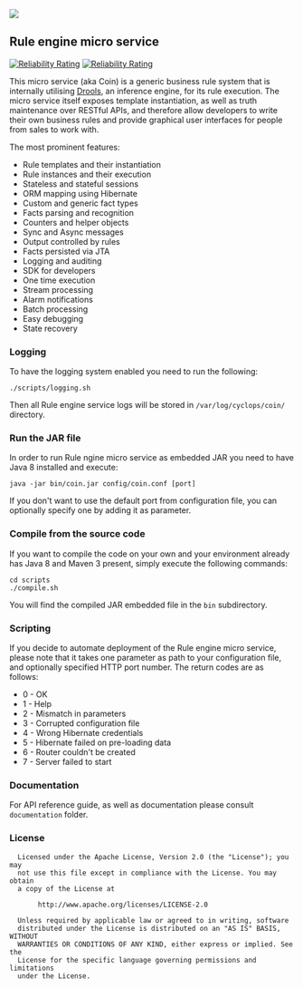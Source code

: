 <a href="http://icclab.github.io/cyclops" target="_blank"><img align="middle" src="http://icclab.github.io/cyclops/assets/images/logo_big.png"></img></a>

## Rule engine micro service
[![Reliability Rating](http://kafka.cloudlab.zhaw.ch:9000/api/project_badges/measure?project=ch.icclab.cyclops.coin%3Acyclops-coin&metric=reliability_rating)](http://kafka.cloudlab.zhaw.ch:9000/dashboard?id=ch.icclab.cyclops.coin%3Acyclops-coin)
[![Reliability Rating](http://kafka.cloudlab.zhaw.ch:9000/api/project_badges/measure?project=ch.icclab.cyclops.coin%3Acyclops-coin&metric=reliability_rating)](http://kafka.cloudlab.zhaw.ch:9000/dashboard?id=ch.icclab.cyclops.coin%3Acyclops-coin)

This micro service (aka Coin) is a generic business rule system that is internally utilising <a href="http://drools.org" target="_blank">Drools</a>, an inference engine, for its rule execution. The micro service itself exposes template instantiation, as well as truth maintenance over RESTful APIs, and therefore allow developers to write their own business rules and provide graphical user interfaces for people from sales to work with.

The most prominent features:

 - Rule templates and their instantiation
 - Rule instances and their execution
 - Stateless and stateful sessions
 - ORM mapping using Hibernate
 - Custom and generic fact types
 - Facts parsing and recognition
 - Counters and helper objects
 - Sync and Async messages
 - Output controlled by rules
 - Facts persisted via JTA
 - Logging and auditing
 - SDK for developers
 - One time execution
 - Stream processing
 - Alarm notifications
 - Batch processing
 - Easy debugging
 - State recovery

### Logging
To have the logging system enabled you need to run the following:

    ./scripts/logging.sh

Then all Rule engine service logs will be stored in <code>/var/log/cyclops/coin/</code> directory.

### Run the JAR file
In order to run Rule ngine micro service as embedded JAR you need to have Java 8 installed and execute:

    java -jar bin/coin.jar config/coin.conf [port]

If you don't want to use the default port from configuration file, you can optionally specify one by adding it as parameter.

### Compile from the source code
If you want to compile the code on your own and your environment already has Java 8 and Maven 3 present, simply execute the following commands:

    cd scripts
    ./compile.sh

You will find the compiled JAR embedded file in the <code>bin</code> subdirectory.

### Scripting
If you decide to automate deployment of the Rule engine micro service, please note that it takes one parameter as path to your configuration file, and optionally specified HTTP port number. The return codes are as follows:

 - 0 - OK
 - 1 - Help
 - 2 - Mismatch in parameters
 - 3 - Corrupted configuration file
 - 4 - Wrong Hibernate credentials
 - 5 - Hibernate failed on pre-loading data
 - 6 - Router couldn't be created
 - 7 - Server failed to start

### Documentation
For API reference guide, as well as documentation please consult <code>documentation</code> folder.

### License

      Licensed under the Apache License, Version 2.0 (the "License"); you may
      not use this file except in compliance with the License. You may obtain
      a copy of the License at

           http://www.apache.org/licenses/LICENSE-2.0

      Unless required by applicable law or agreed to in writing, software
      distributed under the License is distributed on an "AS IS" BASIS, WITHOUT
      WARRANTIES OR CONDITIONS OF ANY KIND, either express or implied. See the
      License for the specific language governing permissions and limitations
      under the License.
